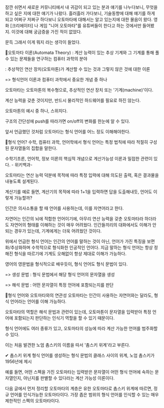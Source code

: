 잠깐 쉬면서 새로운 커뮤니티에서 내 귀감이 되고 있는 분과 얘기를 나누다보니, 무엇을 하고 싶은 지에 대한 얘기가 나왔다. 흘러흘러 가다보니, 기술동향에 대해 얘기를 하게 되고 어쩌구 저쩌구 하다보니 오토마타에 대해서는 알고 있는지에 대한 물음이 왔다. 영화 [크리에이터] 나 게임 "니어 오토마타"를 유튜버들이 한다고 하는 것에서만 들어봤지. 이것에 대해 궁금증을 가진 적이 없었다. 

문득 그래서 이게 뭐지 라는 생각이 들었다. 




🔔오토마타 이론(Automata Theory)
: 계산 능력이 있는 추상 기계와 그 기계를 통해 풀 수 있는 문제들을 연구하는 컴퓨터 과학의 분야 

: 추상적인 연산 장치(오토마톤)가 계산할 수 있는 것과 그렇지 않은 것에 대한 이론

   => 형식언어 이론과 컴퓨터 과학에서 중요한 개념 중 하나



오토마타는 오토마톤의 복수형으로, 추상적인 연산 장치 또는 '기계(machine)'이다.

계산 능력을 갖춘 것이지만, 반드시 물리적인 하드웨어를 필요로 하진 않는다.



오토마톤의 예시 중 하나, 스위치다.


구조의 간단성에 push를 따라가면 on/off의 변화를 한눈에 알 수 있다.

앞서 언급했던 것처럼 오토마타는 형식 언어를 어느 정도 이해해야한다.



🔔형식 언어?
수학, 컴퓨터 과학, 언어학에서 형식 언어는 특정 법칙에 따라 적절히 구성된 문자열들의 집합을 말한다.

수학기초론, 언어학, 정보 이론의 핵심적 개념으로 계산가능성 이론과 밀접한 관련이 있다.   - 위키백과-





오토마타는 연산 능력 덕분에 목적에 따라 특정 입력에 대해 의도된 출력, 혹은 결과물을 내놓도록 설계된다.

계산기를 예로 들면, 계산기의 목적에 따라 1+1을 입력하면 답을 도출해내듯, 언어도 이렇게 가능할까?



인간은 의사소통을 할 때 언어를 사용하는데, 이를 자연어라고 한다.

자연어는 인간의 뇌에 적합한 언어이기에, 아무리 연산 능력을 갖춘 오토마타라 하더라도 자연어의 형태를 이해하는 것이 매우 어려웠다. 인간들끼리의 대화에서도 이해가 안되는 경우가 있는데, 기계에게는 더욱 어려웠던 것이다.



위에서 언급한 형식 언어는 인간의 언어를 말하는 것이 아닌, 언어가 가진 특징을 보편화/추상화하며 수학적으로 형식화한 인공적인 언어다. 지금 말하는 형식 언어는 항상 정해진 형식을 따르기에 기계도 오해없이 항상 제대로 이해가 가능하다.



영어의 영문법을 형식적으로 배우듯이, 형식 언어도 형식 문법이 있다.

=> 생성 문법 : 형식 문법에서 해당 형식 언어의 문자열을 생성

=> 해석 문법 : 어떤 문자열이 특정 언어에 포함되는지를 판단



🤔형식 언어와 오토마타와의 연관성
오토마타는 인간이 사용하는 자연어와는 달라도, 형식 언어라는 언어를 이해 가능하다.

오토마타의 역할은 해석 문법과 관련이 있는데, 오토마톤이 문자열을 입력받아 특정 언어에 포함되는지 판단하는 인식기 역할을 할 수 있기 때문이다.



형식 언어에도 여러 종류가 있고, 오토마타의 성능에 따라 계산 가능한 언어를 범주화할 수 있다.

이는 처음 발견한 노엄 촘스키의 이름을 따서 '촘스키 위계'라고 부른다.



✔  촘스키 위계
형식 언어를 생성하는 형식 문법의 클래스 사이의 위계, 노엄 촘스키가 1956년에 제시


예를 들면, 어떤 스펙을 가진 오토마타는 입력받은 문자열이 어떤 형식 언어에 속하는 문자열인지, 아닌지를 판별할 수 있다라는 계산 가능성 이론이다.




다음 글에서 먼저 정리할 오토마타의 계층은 유한 오토마타로 촘스키 위계에 따르면, 정규 언어를 인식가능한 오토마타이다. 가장 좁은 범위의 형식 언어를 인식할 수 있는 매우 제한적인 스펙의 오토마타이다.
